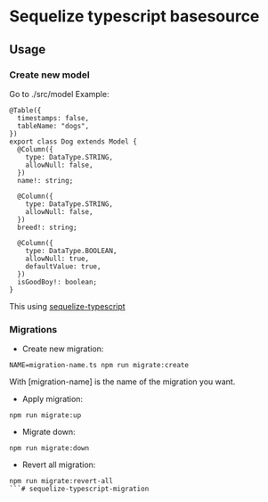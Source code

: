 # Sequelize typescript basesource
## Usage

### Create new model
Go to ./src/model
 Example:
```
@Table({
  timestamps: false,
  tableName: "dogs",
})
export class Dog extends Model {
  @Column({
    type: DataType.STRING,
    allowNull: false,
  })
  name!: string;

  @Column({
    type: DataType.STRING,
    allowNull: false,
  })
  breed!: string;

  @Column({
    type: DataType.BOOLEAN,
    allowNull: true,
    defaultValue: true,
  })
  isGoodBoy!: boolean;
}
```
This using [sequelize-typescript](https://www.npmjs.com/package/sequelize-typescript)

### Migrations

+ Create new migration:
```
NAME=migration-name.ts npm run migrate:create
```

With [migration-name] is the name of the migration you want.

+ Apply migration: 
```
npm run migrate:up
```

+ Migrate down: 
```
npm run migrate:down
```

+ Revert all migration:
```
npm run migrate:revert-all
```# sequelize-typescript-migration

